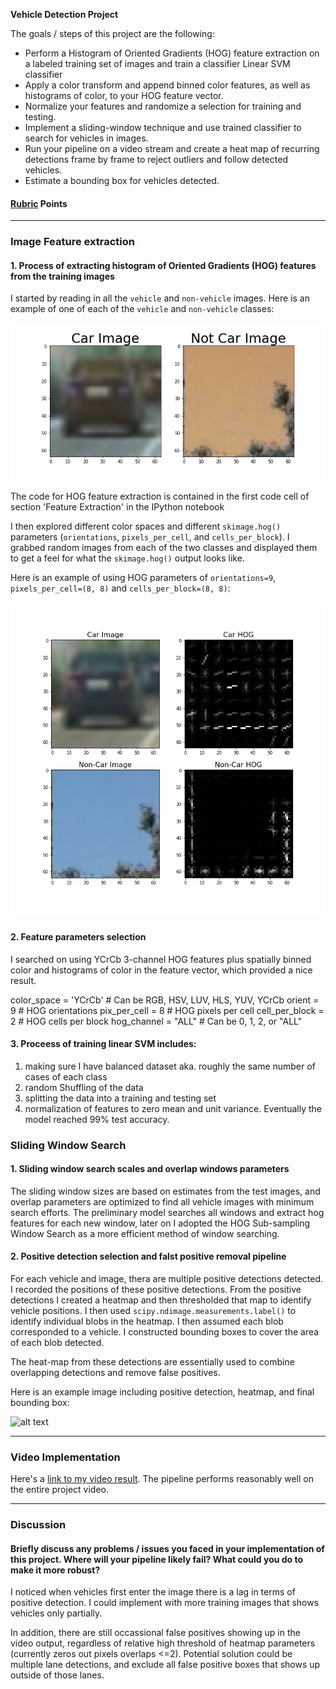 **Vehicle Detection Project**

The goals / steps of this project are the following:

* Perform a Histogram of Oriented Gradients (HOG) feature extraction on a labeled training set of images and train a classifier Linear SVM classifier
* Apply a color transform and append binned color features, as well as histograms of color, to your HOG feature vector. 
* Normalize your features and randomize a selection for training and testing.
* Implement a sliding-window technique and use trained classifier to search for vehicles in images.
* Run your pipeline on a video stream and create a heat map of recurring detections frame by frame to reject outliers and follow detected vehicles.
* Estimate a bounding box for vehicles detected.

[//]: # (Image References)
[image1]: ./output_images/data_example.jpg
[image2]: ./output_images/HOG_example.jpg
[image3]: ./examples/bboxes_and_heat.jpg
[video1]: ./project_video.mp4

#### [Rubric](https://review.udacity.com/#!/rubrics/513/view) Points

---

### Image Feature extraction 

#### 1. Process of extracting histogram of Oriented Gradients (HOG) features from the training images

I started by reading in all the `vehicle` and `non-vehicle` images.  Here is an example of one of each of the `vehicle` and `non-vehicle` classes:

![alt text][image1]

The code for HOG feature extraction is contained in the first code cell of section 'Feature Extraction' in the IPython notebook 

I then explored different color spaces and different `skimage.hog()` parameters (`orientations`, `pixels_per_cell`, and `cells_per_block`).  I grabbed random images from each of the two classes and displayed them to get a feel for what the `skimage.hog()` output looks like.

Here is an example of using HOG parameters of `orientations=9`, `pixels_per_cell=(8, 8)` and `cells_per_block=(8, 8)`:

![alt text][image2]

#### 2. Feature parameters selection 

I searched on using YCrCb 3-channel HOG features plus spatially binned color and histograms of color in the feature vector, which provided a nice result. 

color_space = 'YCrCb' # Can be RGB, HSV, LUV, HLS, YUV, YCrCb
orient = 9  # HOG orientations
pix_per_cell = 8 # HOG pixels per cell
cell_per_block = 2 # HOG cells per block
hog_channel = "ALL" # Can be 0, 1, 2, or "ALL"

#### 3. Proceess of training linear SVM includes:

1. making sure I have balanced dataset aka. roughly the same number of cases of each class
2. random Shuffling of the data
3. splitting the data into a training and testing set
4. normalization of features to zero mean and unit variance. Eventually the model reached 99% test accuracy. 

### Sliding Window Search

#### 1. Sliding window search scales and overlap windows parameters 

The sliding window sizes are based on estimates from the test images, and overlap parameters are optimized to find all vehicle images with minimum search efforts. The preliminary model searches all windows and extract hog features for each new window, later on I adopted the HOG Sub-sampling Window Search as a more efficient method of window searching. 

#### 2. Positive detection selection and falst positive removal pipeline

For each vehicle and image, thera are multiple positive detections detected. I recorded the positions of these positive detections. From the positive detections I created a heatmap and then thresholded that map to identify vehicle positions. I then used `scipy.ndimage.measurements.label()` to identify individual blobs in the heatmap. I then assumed each blob corresponded to a vehicle.  I constructed bounding boxes to cover the area of each blob detected.  

The heat-map from these detections are essentially used to combine overlapping detections and remove false positives.

Here is an example image including positive detection, heatmap, and final bounding box:

![alt text][image3]

---

### Video Implementation

Here's a [link to my video result](./project_video.mp4). The pipeline performs reasonably well on the entire project video.

---

### Discussion

#### Briefly discuss any problems / issues you faced in your implementation of this project.  Where will your pipeline likely fail?  What could you do to make it more robust?

I noticed when vehicles first enter the image there is a lag in terms of positive detection. I could implement with more training images that shows vehicles only partially. 

In addition, there are still occassional false positives showing up in the video output, regardless of relative high threshold of heatmap parameters (currently zeros out pixels overlaps <=2). Potential solution could be multiple lane detections, and exclude all false positive boxes that shows up outside of those lanes. 

